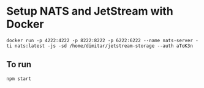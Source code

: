 # Setup NATS and JetStream with Docker

```docker run -p 4222:4222 -p 8222:8222 -p 6222:6222 --name nats-server -ti nats:latest -js -sd /home/dimitar/jetstream-storage --auth aToK3n```

## To run

```npm start```
